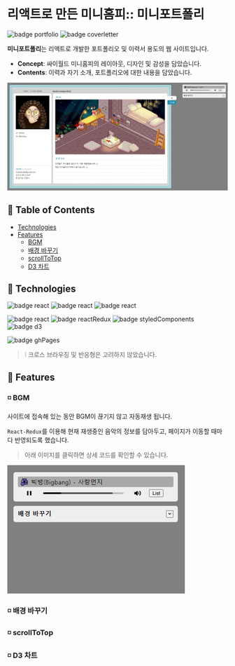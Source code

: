 # 리액트로 만든 미니홈피:: 미니포트폴리

![badge portfolio](https://img.shields.io/badge/for-🤹‍portfolio-ff6b6b)
![badge coverletter](https://img.shields.io/badge/for-📨coverletter-238db3)


**미니포트폴리**는 리액트로 개발한 포트폴리오 및 이력서 용도의 웹 사이트입니다.
- **Concept**: 싸이월드 미니홈피의 레이아웃, 디자인 및 감성을 담았습니다. 
- **Contents**: 이력과 자기 소개, 포트폴리오에 대한 내용을 담았습니다. 

![main](./docs/img/main.gif)



## 📌 Table of Contents
- [Technologies](#technologies)  
- [Features](#features) 
  - [BGM](#bgm)
  - [배경 바꾸기](#배경-바꾸기)
  - [scrollToTop](#scrollToTop)
  - [D3 차트](#d3-차트)



## 📌 Technologies
![badge react](https://img.shields.io/badge/os-window-ff6b6b?logo=windows)
![badge react](https://img.shields.io/badge/browser-chrome-ff6b6b?logo=google-chrome&logoColor=FFFFFF)
![badge react](https://img.shields.io/badge/editor-vsCode-ff6b6b?logo=visual-studio-code)

![badge react](https://img.shields.io/badge/code-react-238db3?logo=react&logoColor=FFFFFF)
![badge reactRedux](https://img.shields.io/badge/code-reactRedux-238db3?logo=redux)
![badge styledComponents](https://img.shields.io/badge/code-styledComponents-238db3?logo=styled-components&logoColor=FFFFFF)
![badge d3](https://img.shields.io/badge/code-d3-238db3?logo=d3.js&logoColor=FFFFFF)

![badge ghPages](https://img.shields.io/badge/build-ghPages-20c997)

> ❕ 크로스 브라우징 및 반응형은 고려하지 않았습니다.



## 📌 Features

### ◽ BGM 
사이트에 접속해 있는 동안 BGM이 끊기지 않고 자동재생 됩니다.

`React-Redux`를 이용해 현재 재생중인 음악의 정보를 담아두고, 페이지가 이동할 때마다 반영되도록 했습니다.  

> 아래 이미지를 클릭하면 상세 코드를 확인할 수 있습니다.

[![playlist](./docs/img/playlist.gif)](./docs/features/bgm.md)

### ◽ 배경 바꾸기
### ◽ scrollToTop
### ◽ D3 차트


